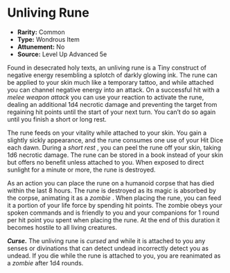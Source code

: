 # Unliving Rune

- **Rarity:** Common
- **Type:** Wondrous Item
- **Attunement:** No
- **Source:** Level Up Advanced 5e

Found in desecrated holy texts, an unliving rune is a Tiny construct of negative energy resembling a splotch of darkly glowing ink. The rune can be applied to your skin much like a temporary tattoo, and while attached you can channel negative energy into an attack. On a successful hit with a _melee weapon attack_  you can use your reaction to activate the rune, dealing an additional 1d4 necrotic damage and preventing the target from regaining hit points until the start of your next turn. You can’t do so again until you finish a short or long rest.

The rune feeds on your vitality while attached to your skin. You gain a slightly sickly appearance, and the rune consumes one use of your Hit Dice each dawn. During a _short rest_ , you can peel the rune off your skin, taking 1d6 necrotic damage. The rune can be stored in a book instead of your skin but offers no benefit unless attached to you. When exposed to direct sunlight for a minute or more, the rune is destroyed.

As an action you can place the rune on a humanoid corpse that has died within the last 8 hours. The rune is destroyed as its magic is absorbed by the corpse, animating it as a _zombie_ . When placing the rune, you can feed it a portion of your life force by spending hit points. The zombie obeys your spoken commands and is friendly to you and your companions for 1 round per hit point you spent when placing the rune. At the end of this duration it becomes hostile to all living creatures.

**_Curse._** The unliving rune is _cursed_  and while it is attached to you any senses or divinations that can detect undead incorrectly detect you as undead. If you die while the rune is attached to you, you are reanimated as a _zombie_  after 1d4 rounds.
